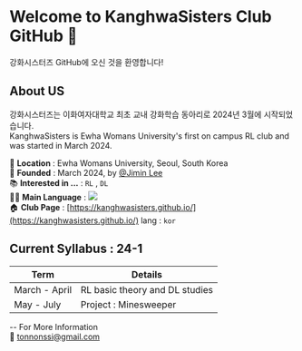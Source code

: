 # Welcome to KanghwaSisters Club GitHub 👋
강화시스터즈 GitHub에 오신 것을 환영합니다!

## About US
강화시스터즈는 이화여자대학교 최초 교내 강화학습 동아리로 2024년 3월에 시작되었습니다.  
KanghwaSisters is Ewha Womans University's first on campus RL club and was started in March 2024.  

📍 **Location** : Ewha Womans University, Seoul, South Korea  
🏁 **Founded** : March 2024, by [@Jimin Lee](https://github.com/Tonnonssi)  
📚 **Interested in ...** : `RL` , `DL`  
👩‍💻 **Main Language** : <img src="https://img.shields.io/badge/Python-3776AB?style=flat-square&logo=Python&logoColor=white"/>   
🏠 **Club Page** : [https://kanghwasisters.github.io/](https://kanghwasisters.github.io/) lang : `kor`   


## Current Syllabus : 24-1
| Term | Details | 
| -- | -- | 
| March - April | RL basic theory and DL studies | 
| May - July | Project : Minesweeper |  


--
For More Information  
📨 [tonnonssi@gmail.com](tonnonssi@gmail.com)
